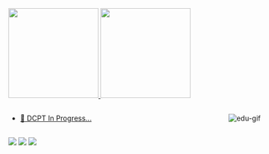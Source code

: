 <div>
  <a href="https://github.com/edunando">
  <img height="180em" src="https://github-readme-stats.vercel.app/api?username=edunando&show_icons=true&theme=dark&include_all_commits=true&count_private=true"/>
  <img height="180em" src="https://github-readme-stats.vercel.app/api/top-langs/?username=edunando&layout=compact&langs_count=7&theme=dark"/>
</div>
  
  <img align="right" alt="edu-gif" src="https://media.discordapp.net/attachments/745434916107321374/876788407232241664/5jr0je.gif">

  ##
- 🌱 DCPT In Progress...
##
  <div>
      <a href="https://instagram.com/edu.nando" target="_blank"><img src="https://img.shields.io/badge/-Instagram-%23E4405F?style=for-the-badge&logo=instagram&logoColor=white" target="_blank"></a>
 <a>
   <a href = "mailto:edu.dev@outlook.com.br"><img src="https://img.shields.io/badge/-Gmail-%23333?style=for-the-badge&logo=gmail&logoColor=white" target="_blank"></a>
  <a href="https://www.linkedin.com/in/eduardo-fernando-060342203/" target="_blank"><img src="https://img.shields.io/badge/-LinkedIn-%230077B5?style=for-the-badge&logo=linkedin&logoColor=white" target="_blank"></a> 

 </div>
